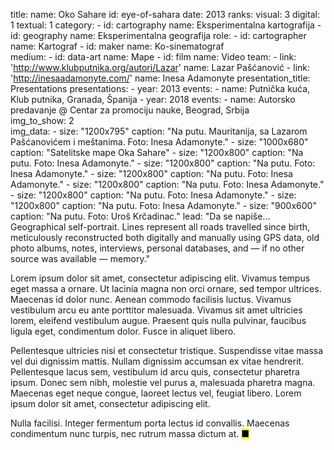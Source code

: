 title: 
    name: Oko Sahare
id: eye-of-sahara
date: 2013
ranks:
    visual: 3
    digital: 1
    textual: 1
category: 
    - id: cartography
      name: Eksperimentalna kartografija
    - id: geography
      name: Eksperimentalna geografija
role:
    - id: cartographer
      name: Kartograf
    - id: maker
      name: Ko-sinematograf   
medium:
    - id: data-art
      name: Mape
    - id: film
      name: Video
team:
    - link: 'http://www.klubputnika.org/autori/Lazar'
      name: Lazar Pašćanović
    - link: 'http://inesaadamonyte.com/'
      name: Inesa Adamonyte
presentation_title: Presentations
presentations:
    - year: 2013
      events:
        - name: Putnička kuća, Klub putnika, Granada, Španija
    - year: 2018
      events:
        - name: Autorsko predavanje @ Centar za promociju nauke, Beograd, Srbija    
img_to_show: 2       
img_data:
    - size: "1200x795"
      caption: "Na putu. Mauritanija, sa Lazarom Pašćanovićem i meštanima. Foto: Inesa Adamonyte."
    - size: "1000x680"
      caption: "Satelitske mape Oka Sahare"
    - size: "1200x800"
      caption: "Na putu. Foto: Inesa Adamonyte."
    - size: "1200x800"
      caption: "Na putu. Foto: Inesa Adamonyte."
    - size: "1200x800"
      caption: "Na putu. Foto: Inesa Adamonyte."
    - size: "1200x800"
      caption: "Na putu. Foto: Inesa Adamonyte."
    - size: "1200x800"
      caption: "Na putu. Foto: Inesa Adamonyte."
    - size: "1200x800"
      caption: "Na putu. Foto: Inesa Adamonyte."
    - size: "900x600"
      caption: "Na putu. Foto: Uroš Krčadinac."
lead: "Da se napiše... Geographical self-portrait. Lines represent all roads travelled since birth, meticulously reconstructed both digitally and manually using GPS data, old photo albums, notes, interviews, personal databases, and — if no other source was available — memory."

Lorem ipsum dolor sit amet, consectetur adipiscing elit. Vivamus tempus eget massa a ornare. Ut lacinia magna non orci ornare, sed tempor ultrices. Maecenas id dolor nunc. Aenean commodo facilisis luctus. Vivamus vestibulum arcu eu ante porttitor malesuada. Vivamus sit amet ultricies lorem, eleifend vestibulum augue. Praesent quis nulla pulvinar, faucibus ligula eget, condimentum dolor. Fusce in aliquet libero.

Pellentesque ultricies nisi et consectetur tristique. Suspendisse vitae massa vel dui dignissim mattis. Nullam dignissim accumsan ex vitae hendrerit. Pellentesque lacus sem, vestibulum id arcu quis, consectetur pharetra ipsum. Donec sem nibh, molestie vel purus a, malesuada pharetra magna. Maecenas eget neque congue, laoreet lectus vel, feugiat libero. Lorem ipsum dolor sit amet, consectetur adipiscing elit.

Nulla facilisi. Integer fermentum porta lectus id convallis. Maecenas condimentum nunc turpis, nec rutrum massa dictum at. <mark>&#9632;</mark>